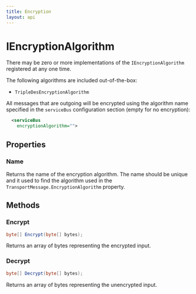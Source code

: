 ```yaml
---
title: Encryption
layout: api
---
```

# IEncryptionAlgorithm

There may be zero or more implementations of the `IEncryptionAlgorithm` registered at any one time.

The following algorithms are included out-of-the-box:

- `TripleDesEncryptionAlgorithm`

All messages that are outgoing will be encrypted using the algorithm name specified in the `serviceBus` configuration section (empty for no encryption):

~~~xml
  <serviceBus
    encryptionAlgorithm="">
~~~

## Properties

### Name

Returns the name of the encryption algorithm.  The name should be unique and it used to find the algorithm used in the `TransportMessage.EncryptionAlgorithm` property.

## Methods

### Encrypt

~~~ c#
byte[] Encrypt(byte[] bytes);
~~~

Returns an array of bytes representing the encrypted input.

### Decrypt

~~~ c#
byte[] Decrypt(byte[] bytes);
~~~

Returns an array of bytes representing the unencrypted input.
